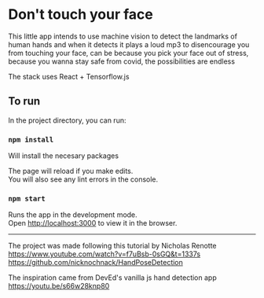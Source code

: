 # Don't touch your face
This little app intends to use machine vision to detect the landmarks of human hands and when it detects it plays a loud mp3 to disencourage you from touching your face, can be because you pick your face out of stress, because you wanna stay safe from covid, the possibilities are endless 

The stack uses React + Tensorflow.js

## To run

In the project directory, you can run:

### `npm install`
Will install the necesary packages

The page will reload if you make edits.\
You will also see any lint errors in the console.

### `npm start`

Runs the app in the development mode.\
Open [http://localhost:3000](http://localhost:3000) to view it in the browser.

___

The project was made following this tutorial by Nicholas Renotte
https://www.youtube.com/watch?v=f7uBsb-0sGQ&t=1337s
https://github.com/nicknochnack/HandPoseDetection

The inspiration came from DevEd's vanilla js hand detection app
https://youtu.be/s66w28knp80

